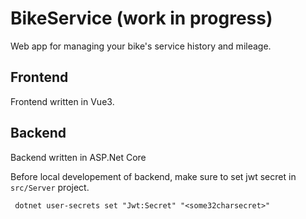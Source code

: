 # BikeService (work in progress)

Web app for managing your bike's service history and mileage.

## Frontend

Frontend written in Vue3.

## Backend

Backend written in ASP.Net Core

Before local developement of backend, make sure to set jwt secret in `src/Server` project. 

``` dotnet user-secrets set "Jwt:Secret" "<some32charsecret>"```